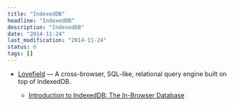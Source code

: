 ```yaml
---
title: "IndexedDB"
headline: "IndexedDB"
description: "IndexedDB"
date: "2014-11-24"
last_modification: "2014-11-24"
status: 0
tags: []
---
```


- [Lovefield](https://github.com/google/lovefield) — A cross-browser, SQL-like, relational query engine built on top of IndexedDB.

  - [Introduction to IndexedDB: The In-Browser Database](http://www.codemag.com/Article/1411041)